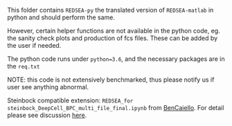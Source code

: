 This folder contains ```REDSEA-py``` the translated version of ```REDSEA-matlab``` in python and should perform the same.

However, certain helper functions are not available in the python code, eg. the sanity check plots and production of fcs files. These can be added by the user if needed.

The python code runs under ```python=3.6```, and the necessary packages are in the ```req.txt```

NOTE: this code is not extensively benchmarked, thus please notify us if user see anything abnormal.

Steinbock compatible extension: ```REDSEA_for steinbock_DeepCell_BPC_multi_file_final.ipynb``` from [BenCaiello](https://github.com/BenCaiello). For detail please see discussion [here](https://github.com/nolanlab/REDSEA/issues/7).
